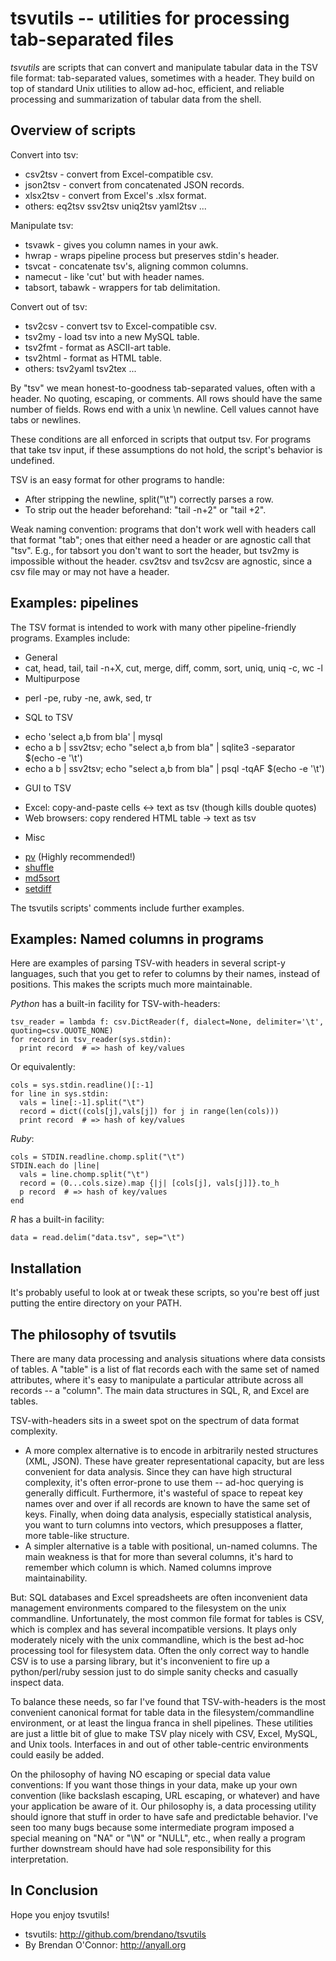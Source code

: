 tsvutils -- utilities for processing tab-separated files
========================================================

*tsvutils* are scripts that can convert and manipulate tabular data in the TSV file format: tab-separated values, sometimes with a header.  They build on top of standard Unix utilities to allow ad-hoc, efficient, and reliable processing and summarization of tabular data from the shell.

Overview of scripts
-------------------

Convert into tsv:

* csv2tsv  - convert from Excel-compatible csv.
* json2tsv - convert from concatenated JSON records.
* xlsx2tsv - convert from Excel's .xlsx format.
* others: eq2tsv ssv2tsv uniq2tsv yaml2tsv ...

Manipulate tsv:

* tsvawk  - gives you column names in your awk.
* hwrap   - wraps pipeline process but preserves stdin's header.
* tsvcat  - concatenate tsv's, aligning common columns.
* namecut - like 'cut' but with header names.
* tabsort, tabawk - wrappers for tab delimitation.

Convert out of tsv:

* tsv2csv - convert tsv to Excel-compatible csv.
* tsv2my  - load tsv into a new MySQL table.
* tsv2fmt - format as ASCII-art table.
* tsv2html - format as HTML table.
* others: tsv2yaml tsv2tex ...

By "tsv" we mean honest-to-goodness tab-separated values, often with a header.  No quoting, escaping, or comments.  All rows should have the same number of fields.  Rows end with a unix \n newline.  Cell values cannot have tabs or newlines.

These conditions are all enforced in scripts that output tsv.  For programs that take tsv input, if these assumptions do not hold, the script's behavior is undefined.

TSV is an easy format for other programs to handle:

* After stripping the newline, split("\t") correctly parses a row.  
* To strip out the header beforehand: "tail -n+2" or "tail +2".

Weak naming convention: programs that don't work well with headers call that format "tab"; ones that either need a header or are agnostic call that "tsv".  E.g., for tabsort you don't want to sort the header, but tsv2my is impossible without the header.  csv2tsv and tsv2csv are agnostic, since a csv file may or may not have a header.


Examples: pipelines
-------------------

The TSV format is intended to work with many other pipeline-friendly programs.  Examples include:

* General
 * cat, head, tail, tail -n+X, cut, merge, diff, comm, sort, uniq, uniq -c, wc -l
* Multipurpose
 - perl -pe, ruby -ne, awk, sed, tr
* SQL to TSV
 - echo 'select a,b from bla' | mysql
 - echo a b | ssv2tsv; echo "select a,b from bla" | sqlite3 -separator $(echo -e '\t')
 - echo a b | ssv2tsv; echo "select a,b from bla" | psql -tqAF $(echo -e '\t')
* GUI to TSV
 - Excel: copy-and-paste cells <-> text as tsv (though kills double quotes)
 - Web browsers: copy rendered HTML table -> text as tsv
* Misc
 - [pv][] (Highly recommended!)
 - [shuffle][]
 - [md5sort][]
 - [setdiff][]

The tsvutils scripts' comments include further examples.


[shuffle]: http://www.w3.org/People/Bos/Shuffle
[md5sort]: http://gist.github.com/22959
[setdiff]: http://gist.github.com/22958
[pv]: http://www.ivarch.com/programs/pv.shtml


Examples: Named columns in programs
-----------------------------------

Here are examples of parsing TSV-with headers in several script-y languages, such that you get to refer to columns by their names, instead of positions.  This makes the scripts much more maintainable.

_Python_ has a built-in facility for TSV-with-headers:

    tsv_reader = lambda f: csv.DictReader(f, dialect=None, delimiter='\t', quoting=csv.QUOTE_NONE)
    for record in tsv_reader(sys.stdin):
      print record  # => hash of key/values

Or equivalently:

    cols = sys.stdin.readline()[:-1]
    for line in sys.stdin:
      vals = line[:-1].split("\t")
      record = dict((cols[j],vals[j]) for j in range(len(cols)))
      print record  # => hash of key/values

_Ruby_:

    cols = STDIN.readline.chomp.split("\t")
    STDIN.each do |line|
      vals = line.chomp.split("\t")
      record = (0...cols.size).map {|j| [cols[j], vals[j]]}.to_h
      p record  # => hash of key/values
    end


_R_ has a built-in facility:

    data = read.delim("data.tsv", sep="\t")


Installation
------------

It's probably useful to look at or tweak these scripts, so you're best off just putting the entire directory on your PATH.


The philosophy of tsvutils
--------------------------

There are many data processing and analysis situations where data consists of tables.  A "table" is a list of flat records each with the same set of named attributes, where it's easy to manipulate a particular attribute across all records -- a "column".  The main data structures in SQL, R, and Excel are tables.

TSV-with-headers sits in a sweet spot on the spectrum of data format complexity.

- A more complex alternative is to encode in arbitrarily nested structures (XML, JSON).  These have greater representational capacity, but are less convenient for data analysis.  Since they can have high structural complexity, it's often error-prone to use them -- ad-hoc querying is generally difficult.  Furthermore, it's wasteful of space to repeat key names over and over if all records are known to have the same set of keys.  Finally, when doing data analysis, especially statistical analysis, you want to turn columns into vectors, which presupposes a flatter, more table-like structure.
- A simpler alternative is a table with positional, un-named columns.  The main weakness is that for more than several columns, it's hard to remember which column is which.  Named columns improve maintainability.

But: SQL databases and Excel spreadsheets are often inconvenient data management environments compared to the filesystem on the unix commandline.  Unfortunately, the most common file format for tables is CSV, which is complex and has several incompatible versions.  It plays only moderately nicely with the unix commandline, which is the best ad-hoc processing tool for filesystem data.  Often the only correct way to handle CSV is to use a parsing library, but it's inconvenient to fire up a python/perl/ruby session just to do simple sanity checks and casually inspect data.

To balance these needs, so far I've found that TSV-with-headers is the most convenient canonical format for table data in the filesystem/commandline environment, or at least the lingua franca in shell pipelines.  These utilities are just a little bit of glue to make TSV play nicely with CSV, Excel, MySQL, and Unix tools.  Interfaces in and out of other table-centric environments could easily be added.

On the philosophy of having NO escaping or special data value conventions: If you want those things in your data, make up your own convention (like backslash escaping, URL escaping, or whatever) and have your application be aware of it.  Our philosophy is, a data processing utility should ignore that stuff in order to have safe and predictable behavior.  I've seen too many bugs because some intermediate program imposed a special meaning on "NA" or "\N" or "NULL", etc., when really a program further downstream should have had sole responsibility for this interpretation.


In Conclusion
-------------

Hope you enjoy tsvutils!

- tsvutils: http://github.com/brendano/tsvutils
- By Brendan O'Connor: http://anyall.org
